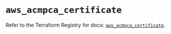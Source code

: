 # `aws_acmpca_certificate`

Refer to the Terraform Registry for docs: [`aws_acmpca_certificate`](https://registry.terraform.io/providers/hashicorp/aws/5.47.0/docs/resources/acmpca_certificate).
